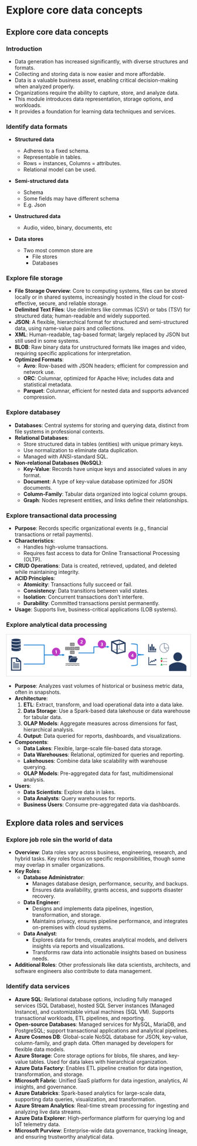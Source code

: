 # Explore core data concepts
## Explore core data concepts
### Introduction
- Data generation has increased significantly, with diverse structures and formats.  
- Collecting and storing data is now easier and more affordable.  
- Data is a valuable business asset, enabling critical decision-making when analyzed properly.  
- Organizations require the ability to capture, store, and analyze data.  
- This module introduces data representation, storage options, and workloads.  
- It provides a foundation for learning data techniques and services.  

### Identify data formats
- **Structured data**
    - Adheres to a fixed schema.
    - Representable in tables.
    - Rows = instances, Columns = attributes.
    - Relational model can be used.

- **Semi-structured data**
    - Schema
    - Some fields may have different schema
    - E.g. Json

- **Unstructured data**
    - Audio, video, binary, documents, etc

- **Data stores**
    - Two most common store are 
        - File stores
        - Databases

### Explore file storage
- **File Storage Overview**: Core to computing systems, files can be stored locally or in shared systems, increasingly hosted in the cloud for cost-effective, secure, and reliable storage.  
- **Delimited Text Files**: Use delimiters like commas (CSV) or tabs (TSV) for structured data; human-readable and widely supported.  
- **JSON**: A flexible, hierarchical format for structured and semi-structured data, using name-value pairs and collections.  
- **XML**: Human-readable, tag-based format; largely replaced by JSON but still used in some systems.  
- **BLOB**: Raw binary data for unstructured formats like images and video, requiring specific applications for interpretation.  
- **Optimized Formats**:  
  - **Avro**: Row-based with JSON headers; efficient for compression and network use.  
  - **ORC**: Columnar, optimized for Apache Hive; includes data and statistical metadata.  
  - **Parquet**: Columnar, efficient for nested data and supports advanced compression.  

### Explore databasey  
- **Databases**: Central systems for storing and querying data, distinct from file systems in professional contexts.  
- **Relational Databases**:  
  - Store structured data in tables (entities) with unique primary keys.  
  - Use normalization to eliminate data duplication.  
  - Managed with ANSI-standard SQL.  
- **Non-relational Databases (NoSQL)**:  
  - **Key-Value**: Records have unique keys and associated values in any format.  
  - **Document**: A type of key-value database optimized for JSON documents.  
  - **Column-Family**: Tabular data organized into logical column groups.  
  - **Graph**: Nodes represent entities, and links define their relationships.

### Explore transactional data processing
- **Purpose**: Records specific organizational events (e.g., financial transactions or retail payments).  
- **Characteristics**:  
  - Handles high-volume transactions.  
  - Requires fast access to data for Online Transactional Processing (OLTP).  
- **CRUD Operations**: Data is created, retrieved, updated, and deleted while maintaining integrity.  
- **ACID Principles**:  
  - **Atomicity**: Transactions fully succeed or fail.  
  - **Consistency**: Data transitions between valid states.  
  - **Isolation**: Concurrent transactions don't interfere.  
  - **Durability**: Committed transactions persist permanently.  
- **Usage**: Supports live, business-critical applications (LOB systems). 

### Explore analytical data processing
![analytical data processing schema](./analytical-processing.png)
- **Purpose**: Analyzes vast volumes of historical or business metric data, often in snapshots.  
- **Architecture**:  
  1. **ETL**: Extract, transform, and load operational data into a data lake.  
  2. **Data Storage**: Use a Spark-based data lakehouse or data warehouse for tabular data.  
  3. **OLAP Models**: Aggregate measures across dimensions for fast, hierarchical analysis.  
  4. **Output**: Data queried for reports, dashboards, and visualizations.  
- **Components**:  
  - **Data Lakes**: Flexible, large-scale file-based data storage.  
  - **Data Warehouses**: Relational, optimized for queries and reporting.  
  - **Lakehouses**: Combine data lake scalability with warehouse querying.  
  - **OLAP Models**: Pre-aggregated data for fast, multidimensional analysis.  
- **Users**:  
  - **Data Scientists**: Explore data in lakes.  
  - **Data Analysts**: Query warehouses for reports.  
  - **Business Users**: Consume pre-aggregated data via dashboards.  

## Explore data roles and services
### Explore job role sin the world of data
- **Overview**: Data roles vary across business, engineering, research, and hybrid tasks. Key roles focus on specific responsibilities, though some may overlap in smaller organizations.  
- **Key Roles**:  
  - **Database Administrator**:  
    - Manages database design, performance, security, and backups.  
    - Ensures data availability, grants access, and supports disaster recovery.  
  - **Data Engineer**:  
    - Designs and implements data pipelines, ingestion, transformation, and storage.  
    - Maintains privacy, ensures pipeline performance, and integrates on-premises with cloud systems.  
  - **Data Analyst**:  
    - Explores data for trends, creates analytical models, and delivers insights via reports and visualizations.  
    - Transforms raw data into actionable insights based on business needs.  
- **Additional Roles**: Other professionals like data scientists, architects, and software engineers also contribute to data management.  

### Identify data services
- **Azure SQL**: Relational database options, including fully managed services (SQL Database), hosted SQL Server instances (Managed Instance), and customizable virtual machines (SQL VM). Supports transactional workloads, ETL pipelines, and reporting.  
- **Open-source Databases**: Managed services for MySQL, MariaDB, and PostgreSQL; support transactional applications and analytical pipelines.  
- **Azure Cosmos DB**: Global-scale NoSQL database for JSON, key-value, column-family, and graph data. Often managed by developers for flexible data models.  
- **Azure Storage**: Core storage options for blobs, file shares, and key-value tables. Used for data lakes with hierarchical organization.  
- **Azure Data Factory**: Enables ETL pipeline creation for data ingestion, transformation, and storage.  
- **Microsoft Fabric**: Unified SaaS platform for data ingestion, analytics, AI insights, and governance.  
- **Azure Databricks**: Spark-based analytics for large-scale data, supporting data queries, visualization, and transformation.  
- **Azure Stream Analytics**: Real-time stream processing for ingesting and analyzing live data streams.  
- **Azure Data Explorer**: High-performance platform for querying log and IoT telemetry data.  
- **Microsoft Purview**: Enterprise-wide data governance, tracking lineage, and ensuring trustworthy analytical data.  
